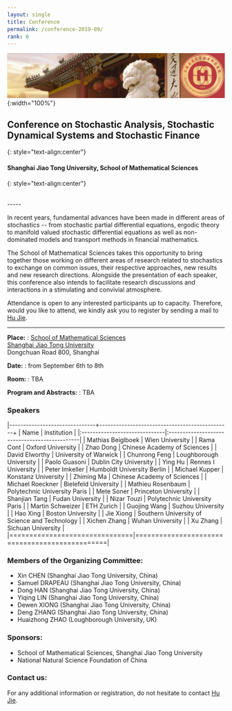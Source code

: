 ```yaml
---
layout: single
title: Conference
permalink: /conference-2019-09/
rank: 6
---
```

<style>
.flex-container {
  padding: 0;
  margin: 0;
  list-style: none;
  
  display: -webkit-box;
  display: -moz-box;
  display: -ms-flexbox;
  display: -webkit-flex;
  display: flex;
  
  -webkit-flex-flow: row wrap;
  justify-content: space-around;
  align-items: center;
}
.flex-item {
  padding: 0px;
  width: 20%;
  margin-top: 0px;
  
  text-align: center;
}
</style>


![header](./../downloads/images/SJTU-SMS.jpg){:width="100%"}



## Conference on Stochastic Analysis, Stochastic Dynamical Systems and Stochastic Finance
{: style="text-align:center"}

#### Shanghai Jiao Tong University, School of Mathematical Sciences
{: style="text-align:center"}

<br>
-----

In recent years, fundamental advances have been made in different areas of stochastics -- from stochastic partial differential equations, ergodic theory to manifold valued stochastic differential equations as well as non-dominated models and transport methods in financial mathematics.

The School of Mathematical Sciences takes this opportunity to bring together those working on different areas of research related to stochastics to exchange on common issues, their respective approaches, new results and new research directions.
Alongside the presentation of each speaker, this conference also intends to facilitate research discussions and interactions in a stimulating and convivial atmosphere.

Attendance is open to any interested participants up to capacity.
Therefore, would you like to attend, we kindly ask you to register by sending a mail to [Hu Jie](mailto:hujie150@sjtu.edu.cn).


-----

**Place:** 
:   [School of Mathematical Sciences](http://math.sjtu.edu.cn/en)    
    [Shanghai Jiao Tong University](http://www.sjtu.edu.cn/)  
    Dongchuan Road 800, Shanghai

**Date:**
:   from September 6th to 8th

**Room:**
:   TBA

**Program and Abstracts:**
:   TBA


### Speakers

|-------------------------------+-----------------------------------------------+
| Name                          | Institution                                   |
|:------------------------------|:----------------------------------------------|
| Mathias Beiglboek             | Wien University                               | 
| Rama Cont                     | Oxford University                             | 
| Zhao Dong                     | Chinese Academy of Sciences                   |
| David Elworthy                | University of Warwick                         |
| Chunrong Feng                 | Loughborough University                       |
| Paolo Guasoni                 | Dublin City University                        | 
| Ying Hu                       | Rennes I University                           | 
| Peter Imkeller                | Humboldt University Berlin                    | 
| Michael Kupper                | Konstanz University                           | 
| Zhiming Ma                    | Chinese Academy of Sciences                   |
| Michael Roeckner              | Bielefeld University                          | 
| Mathieu Rosenbaum             | Polytechnic University Paris                  | 
| Mete Soner                    | Princeton University                          | 
| Shanjian Tang                 | Fudan University                              |
| Nizar Touzi                   | Polytechnic University Paris                  | 
| Martin Schweizer              | ETH Zurich                                    | 
| Guojing Wang                  | Suzhou University                             |
| Hao Xing                      | Boston University                             |
| Jie Xiong                     | Southern University of Science and Technology |
| Xichen Zhang                  | Wuhan University                              |
| Xu Zhang                      | Sichuan University                            |
|===============================|===============================================|


[//]: # ( Xuewei Li   Imperial College London)
[//]: # (Martin Hairer Imperial College London)
[//]: # (Zdzlaw Brezniak University of York)
[//]: # (Tusheng Zhang University of Manchester)
[//]: # (Terry Lyons University of Oxford)
[//]: # (Zengjing Chen	Shandong University)
[//]: # (Shige Peng	Shandong University)
[//]: # (Zenghu Li	Beijing Normal University)
[//]: # (Juan Li	Shandong University)
[//]: # (Fengyu Wang	Tianjin University)
[//]: # (Fuzhou Gong	CAS)

### Members of the Organizing Committee:

* Xin CHEN (Shanghai  Jiao Tong University, China)
* Samuel DRAPEAU (Shanghai  Jiao Tong University, China)
* Dong HAN (Shanghai  Jiao Tong University, China)
* Yiqing LIN (Shanghai  Jiao Tong University, China)
* Dewen XIONG (Shanghai  Jiao Tong University, China)
* Deng ZHANG (Shanghai  Jiao Tong University, China)
* Huaizhong ZHAO (Loughborough University, UK)

### Sponsors:

* School of Mathematical Sciences, Shanghai Jiao Tong University
* National Natural Science Foundation of China


### Contact us:

For any additional information or registration, do not hesitate to contact [Hu Jie](mailto:hujie150@sjtu.edu.cn).



